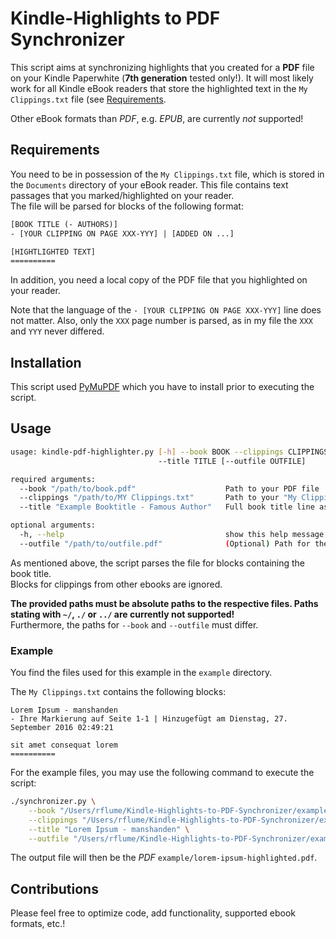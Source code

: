 # Kindle-Highlights to PDF Synchronizer

This script aims at synchronizing highlights that you created for a **PDF** file on your Kindle Paperwhite (**7th generation** tested only!). It will most likely work for all Kindle eBook readers that store the highlighted text in the `My Clippings.txt` file (see [Requirements](#requirements).

Other eBook formats than *PDF*, e.g. *EPUB*, are currently *not* supported!

## Requirements

You need to be in possession of the `My Clippings.txt` file, which is stored in the `Documents` directory of your eBook reader. This file contains text passages that you marked/highlighted on your reader.<br/>
The file will be parsed for blocks of the following format:

```txt
[BOOK TITLE (- AUTHORS)]
- [YOUR CLIPPING ON PAGE XXX-YYY] | [ADDED ON ...]

[HIGHTLIGHTED TEXT]
==========
```

In addition, you need a local copy of the PDF file that you highlighted on your reader.

Note that the language of the `- [YOUR CLIPPING ON PAGE XXX-YYY]` line does not matter. Also, only the `XXX` page number is parsed, as in my file the `XXX` and `YYY` never differed.

## Installation

This script used [PyMuPDF](https://github.com/rk700/PyMuPDF) which you have to install prior to executing the script.

## Usage

```bash
usage: kindle-pdf-highlighter.py [-h] --book BOOK --clippings CLIPPINGS
                                 --title TITLE [--outfile OUTFILE]

required arguments:
  --book "/path/to/book.pdf"                    Path to your PDF file
  --clippings "/path/to/MY Clippings.txt"       Path to your "My Clippings.txt" file
  --title "Example Booktitle - Famous Author"   Full book title line as found in the "My Clippings.txt"

optional arguments:
  -h, --help                                    show this help message and exit
  --outfile "/path/to/outfile.pdf"              (Optional) Path for the highlighted PDF file
```

As mentioned above, the script parses the file for blocks containing the book title.<br/>
Blocks for clippings from other ebooks are ignored.

**The provided paths must be absolute paths to the respective files. Paths stating with `~/`, `./` or `../` are currently not supported!**<br/>
Furthermore, the paths for `--book` and `--outfile` must differ.

### Example

You find the files used for this example in the `example` directory.

The `My Clippings.txt` contains the following blocks:

```text
Lorem Ipsum - manshanden
- Ihre Markierung auf Seite 1-1 | Hinzugefügt am Dienstag, 27. September 2016 02:49:21

sit amet consequat lorem
==========
```

For the example files, you may use the following command to execute the script:

```bash
./synchronizer.py \
    --book "/Users/rflume/Kindle-Highlights-to-PDF-Synchronizer/example/lorem-ipsum.pdf" \
    --clippings "/Users/rflume/Kindle-Highlights-to-PDF-Synchronizer/example/My Clippings.txt" \
    --title "Lorem Ipsum - manshanden" \
    --outfile "/Users/rflume/Kindle-Highlights-to-PDF-Synchronizer/example/lorem-ipsum-highlighted.pdf"
```

The output file will then be the *PDF* `example/lorem-ipsum-highlighted.pdf`.

## Contributions

Please feel free to optimize code, add functionality, supported ebook formats, etc.!
